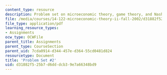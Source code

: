 ```yaml
---
content_type: resource
description: Problem set on microeconomic theory, game theory, and Nash equilibria.
file: /media/courses/14-122-microeconomic-theory-ii-fall-2002/d31882f525b7d6dddcb39e7a66348bd9_ps2q.pdf
file_type: application/pdf
learning_resource_types:
- Assignments
ocw_type: OCWFile
parent_title: Assignments
parent_type: CourseSection
parent_uid: 7cda0914-d344-457e-d364-55cd0481d824
resourcetype: Document
title: 'Problem Set #2'
uid: d31882f5-25b7-d6dd-dcb3-9e7a66348bd9
---
```

